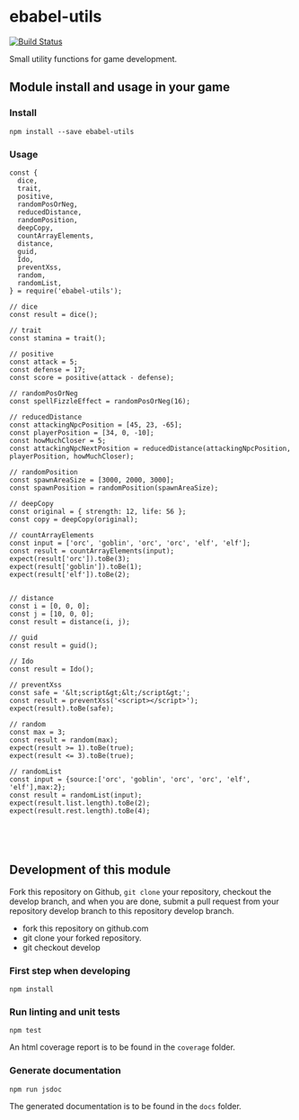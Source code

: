 # ebabel-utils
[![Build Status](https://travis-ci.org/ebabel-games/ebabel-utils.svg?branch=master)](https://travis-ci.org/ebabel-games/ebabel-utils)

Small utility functions for game development.

## Module install and usage in your game

### Install
```
npm install --save ebabel-utils
```

### Usage
```
const {
  dice,
  trait,
  positive,
  randomPosOrNeg,
  reducedDistance,
  randomPosition,
  deepCopy,
  countArrayElements,
  distance,
  guid,
  Ido,
  preventXss,
  random,
  randomList,
} = require('ebabel-utils');

// dice
const result = dice();

// trait
const stamina = trait();

// positive
const attack = 5;
const defense = 17;
const score = positive(attack - defense);

// randomPosOrNeg
const spellFizzleEffect = randomPosOrNeg(16);

// reducedDistance
const attackingNpcPosition = [45, 23, -65];
const playerPosition = [34, 0, -10];
const howMuchCloser = 5;
const attackingNpcNextPosition = reducedDistance(attackingNpcPosition, playerPosition, howMuchCloser);

// randomPosition
const spawnAreaSize = [3000, 2000, 3000];
const spawnPosition = randomPosition(spawnAreaSize);

// deepCopy
const original = { strength: 12, life: 56 };
const copy = deepCopy(original);

// countArrayElements
const input = ['orc', 'goblin', 'orc', 'orc', 'elf', 'elf'];
const result = countArrayElements(input);
expect(result['orc']).toBe(3);
expect(result['goblin']).toBe(1);
expect(result['elf']).toBe(2);


// distance
const i = [0, 0, 0];
const j = [10, 0, 0];
const result = distance(i, j);

// guid
const result = guid();

// Ido
const result = Ido();

// preventXss
const safe = '&lt;script&gt;&lt;/script&gt;';
const result = preventXss('<script></script>');
expect(result).toBe(safe);

// random
const max = 3;
const result = random(max);
expect(result >= 1).toBe(true);
expect(result <= 3).toBe(true);

// randomList
const input = {source:['orc', 'goblin', 'orc', 'orc', 'elf', 'elf'],max:2};
const result = randomList(input);
expect(result.list.length).toBe(2);
expect(result.rest.length).toBe(4); 





```

## Development of this module
Fork this repository on Github, `git clone` your repository, checkout the develop branch, and when you are done, submit a pull request from your repository develop branch to this repository develop branch.

* fork this repository on github.com
* git clone your forked repository.
* git checkout develop

### First step when developing
```
npm install
```

### Run linting and unit tests
```
npm test
```

An html coverage report is to be found in the `coverage` folder.

### Generate documentation
```
npm run jsdoc
```

The generated documentation is to be found in the `docs` folder.
